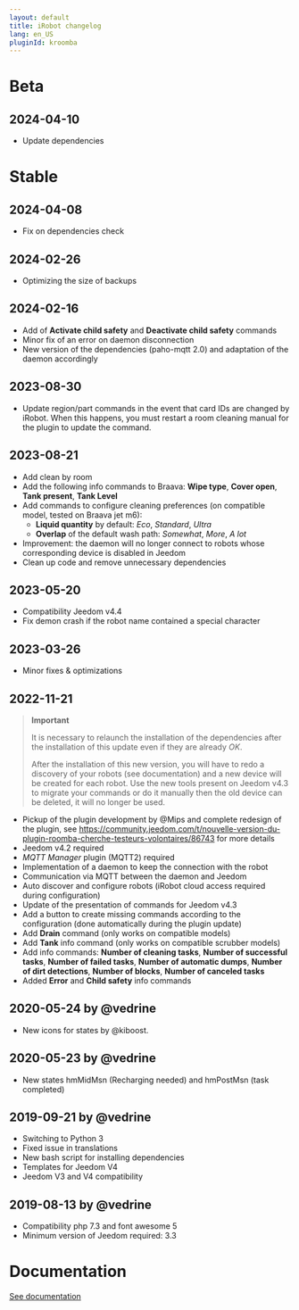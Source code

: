 ```yaml
---
layout: default
title: iRobot changelog 
lang: en_US
pluginId: kroomba
---
```


# Beta

## 2024-04-10

- Update dependencies

# Stable

## 2024-04-08

- Fix on dependencies check

## 2024-02-26

- Optimizing the size of backups

## 2024-02-16

- Add of **Activate child safety** and **Deactivate child safety** commands
- Minor fix of an error on daemon disconnection
- New version of the dependencies (paho-mqtt 2.0) and adaptation of the daemon accordingly

## 2023-08-30

- Update region/part commands in the event that card IDs are changed by iRobot. When this happens, you must restart a room cleaning manual for the plugin to update the command.

## 2023-08-21

- Add clean by room 
- Add the following info commands to Braava: **Wipe type**, **Cover open**, **Tank present**, **Tank Level**
- Add commands to configure cleaning preferences (on compatible model, tested on Braava jet m6):
  - **Liquid quantity** by default: *Eco*, *Standard*, *Ultra*
  - **Overlap** of the default wash path: *Somewhat*, *More*, *A lot*
- Improvement: the daemon will no longer connect to robots whose corresponding device is disabled in Jeedom
- Clean up code and remove unnecessary dependencies

## 2023-05-20

- Compatibility Jeedom v4.4
- Fix demon crash if the robot name contained a special character

## 2023-03-26

- Minor fixes & optimizations

## 2022-11-21

> **Important**
>
> It is necessary to relaunch the installation of the dependencies after the installation of this update even if they are already *OK*.
>
> After the installation of this new version, you will have to redo a discovery of your robots (see documentation) and a new device will be created for each robot.
> Use the new tools present on Jeedom v4.3 to migrate your commands or do it manually then the old device can be deleted, it will no longer be used.

- Pickup of the plugin development by @Mips and complete redesign of the plugin, see <https://community.jeedom.com/t/nouvelle-version-du-plugin-roomba-cherche-testeurs-volontaires/86743> for more details
- Jeedom v4.2 required
- *MQTT Manager* plugin (MQTT2) required
- Implementation of a daemon to keep the connection with the robot
- Communication via MQTT between the daemon and Jeedom
- Auto discover and configure robots (iRobot cloud access required during configuration)
- Update of the presentation of commands for Jeedom v4.3
- Add a button to create missing commands according to the configuration (done automatically during the plugin update)
- Add **Drain** command (only works on compatible models)
- Add **Tank** info command (only works on compatible scrubber models)
- Add info commands: **Number of cleaning tasks**, **Number of successful tasks**, **Number of failed tasks**, **Number of automatic dumps**, **Number of dirt detections**, **Number of blocks**, **Number of canceled tasks**
- Added **Error** and **Child safety** info commands

## 2020-05-24 by @vedrine

- New icons for states by @kiboost.

## 2020-05-23 by @vedrine

- New states hmMidMsn (Recharging needed) and hmPostMsn (task completed)

## 2019-09-21 by @vedrine

- Switching to Python 3
- Fixed issue in translations
- New bash script for installing dependencies
- Templates for Jeedom V4
- Jeedom V3 and V4 compatibility

## 2019-08-13 by @vedrine

- Compatibility php 7.3 and font awesome 5
- Minimum version of Jeedom required: 3.3

# Documentation

[See documentation]({{site.baseurl}}/{{page.pluginId}}/{{page.lang}})
